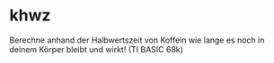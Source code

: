 khwz
====

Berechne anhand der Halbwertszeit von Koffein wie lange es noch in deinem Körper bleibt und wirkt! (TI BASIC 68k)

